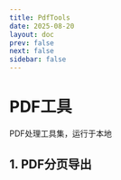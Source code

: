 ```yaml
---
title: PdfTools
date: 2025-08-20
layout: doc
prev: false
next: false
sidebar: false
---
```


<script setup> 
import PdfSplice from '../../.vitepress/components/tools/pdf/PdfSplice.vue'
</script>

# PDF工具

PDF处理工具集，运行于本地

## 1. PDF分页导出

<ClientOnly>
  <PdfSplice />
</ClientOnly>
